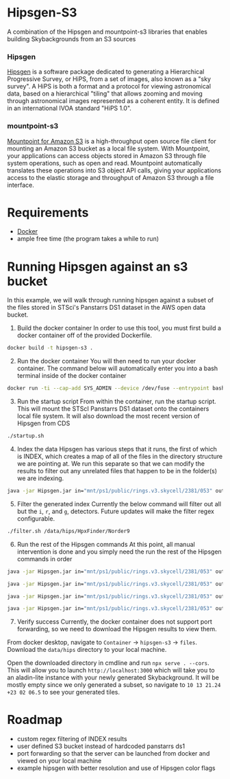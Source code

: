 # Hipsgen-S3
A combination of the Hipsgen and mountpoint-s3 libraries that enables building Skybackgrounds from an S3 sources

### Hipsgen
[Hipsgen](https://aladin.cds.unistra.fr/hips/HipsIn10Steps.gml) is a software package dedicated to generating a Hierarchical Progressive Survey, or HiPS, from a set of images, also known as a "sky survey". A HiPS is both a format and a protocol for viewing astronomical data, based on a hierarchical "tiling" that allows zooming and moving through astronomical images represented as a coherent entity. It is defined in an international IVOA standard "HiPS 1.0".

### mountpoint-s3 
[Mountpoint for Amazon S3](https://github.com/awslabs/mountpoint-s3) is a high-throughput open source file client for mounting an Amazon S3 bucket as a local file system. With Mountpoint, your applications can access objects stored in Amazon S3 through file system operations, such as open and read. Mountpoint automatically translates these operations into S3 object API calls, giving your applications access to the elastic storage and throughput of Amazon S3 through a file interface.

# Requirements 
- [Docker](https://www.docker.com/)
- ample free time (the program takes a while to run) 

# Running Hipsgen against an s3 bucket 
In this example, we will walk through running hipsgen against a subset of the files stored in STSci's Panstarrs DS1 dataset in the AWS open data bucket.

1. Build the docker container
In order to use this tool, you must first build a docker container off of the provided Dockerfile.
```zsh
docker build -t hipsgen-s3 .
```

2. Run the docker container
You will then need to run your docker container. The command below will automatically enter you into a bash terminal inside of the docker container 
```zsh
docker run -ti --cap-add SYS_ADMIN --device /dev/fuse --entrypoint bash hipsgen-s3
```

3. Run the startup script
From within the container, run the startup script. This will mount the STScI Panstarrs DS1 dataset onto the containers local file system. It will also download the most recent version of Hipsgen from CDS
```bash
./startup.sh
```

4. Index the data 
Hipsgen has various steps that it runs, the first of which is INDEX, which creates a map of all of the files in the directory structure we are pointing at. We run this separate so that we can modify the results to filter out any unrelated files that happen to be in the folder(s) we are indexing. 
```bash
java -jar Hipsgen.jar in="mnt/ps1/public/rings.v3.skycell/2381/053" out="/data/hips" INDEX order=9 id=test -nice -d
```

5. Filter the generated index
Currently the below command will filter out all but the `i`, `r`, and `g`, detectors. Future updates will make the filter regex configurable.
```bash
./filter.sh /data/hips/HpxFinder/Norder9
```

6. Run the rest of the Hipsgen commands 
At this point, all manual intervention is done and you simply need the run the rest of the Hipsgen commands in order
```bash
java -jar Hipsgen.jar in="mnt/ps1/public/rings.v3.skycell/2381/053" out="/data/hips" TILES order=9 id=test -nice -d pilot=100 -cacheRemoveOnExit=true

java -jar Hipsgen.jar in="mnt/ps1/public/rings.v3.skycell/2381/053" out="/data/hips" PNG order=9 id=test -nice -d

java -jar Hipsgen.jar in="mnt/ps1/public/rings.v3.skycell/2381/053" out="/data/hips" CHECKCODE order=9 id=test -nice -d

java -jar Hipsgen.jar in="mnt/ps1/public/rings.v3.skycell/2381/053" out="/data/hips" DETAILS order=9 id=test -nice -d
```

7. Verify success 
Currently, the docker container does not support port forwarding, so we need to download the Hipsgen results to view them. 

From docker desktop, navigate to `Container` -> `hipsgen-s3` -> `files`. Download the `data/hips` directory to your local machine.

Open the downloaded directory in cmdline and run `npx serve . --cors`. This will allow you to launch `http://localhost:3000` which will take you to an aladin-lite instance with your newly generated Skybackground. It will be mostly empty since we only generated a subset, so navigate to `10 13 21.24 +23 02 06.5` to see your generated tiles. 


# Roadmap
- custom regex filtering of INDEX results
- user defined S3 bucket instead of hardcoded panstarrs ds1 
- port forwarding so that the server can be launched from docker and viewed on your local machine 
- example hipsgen with better resolution and use of Hipsgen color flags 
